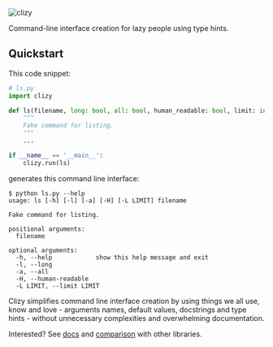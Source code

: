 ![clizy](https://media.githubusercontent.com/media/prokopst/clizy/master/docs/clizy.gif)

Command-line interface creation for lazy people using type hints.

## Quickstart

This code snippet:

```python
# ls.py
import clizy

def ls(filename, long: bool, all: bool, human_readable: bool, limit: int=None):
    """
    Fake command for listing.
    """
    ...

if __name__ == '__main__':
    clizy.run(ls)
```

generates this command line interface:

```console
$ python ls.py --help
usage: ls [-h] [-l] [-a] [-H] [-L LIMIT] filename

Fake command for listing.

positional arguments:
  filename

optional arguments:
  -h, --help            show this help message and exit
  -l, --long
  -a, --all
  -H, --human-readable
  -L LIMIT, --limit LIMIT
```

Clizy simplifies command line interface creation by using things we all use, know and love -
arguments names, default values, docstrings and type hints - without unnecessary complexities
and overwhelming documentation.

Interested? See [docs](docs.md) and [comparison](comparison.md) with other libraries.
